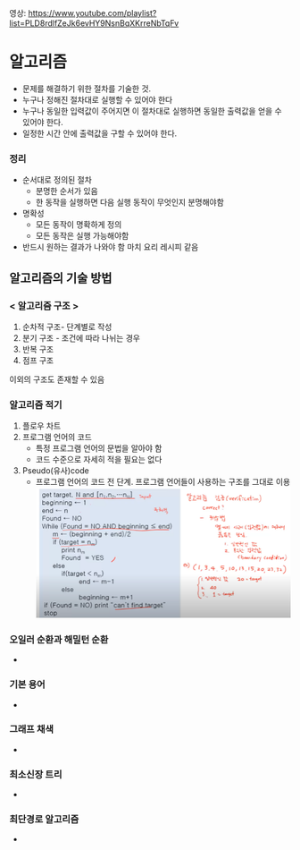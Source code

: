 영상: https://www.youtube.com/playlist?list=PLD8rdlfZeJk6evHY9NsnBqXKrreNbTqFv

# 알고리즘
- 문제를 해결하기 위한 절차를 기술한 것.
- 누구나 정해진 절차대로 실행할 수 있어야 한다
- 누구나 동일한 입력값이 주어지면 이 절차대로 실행하면 동일한 출력값을 얻을 수 있어야 한다.
- 일정한 시간 안에 출력값을 구할 수 있어야 한다.
  
### 정리
- 순서대로 정의된 절차
  - 분명한 순서가 있음
  - 한 동작을 실행하면 다음 실행 동작이 무엇인지 분명해야함
- 명확성
  - 모든 동작이 명확하게 정의
  - 모든 동작은 실행 가능해야함
- 반드시 원하는 결과가 나와야 함
마치 요리 레시피 같음

## 알고리즘의 기술 방법

### < 알고리즘 구조 >
1. 순차적 구조- 단계별로 작성
2. 분기 구조 - 조건에 따라 나뉘는 경우
3. 반복 구조
4. 점프 구조

이외의 구조도 존재할 수 있음


### 알고리즘 적기

1. 플로우 차트
2. 프로그램 언어의 코드
   - 특정 프로그램 언어의 문법을 알아야 함
   - 코드 수준으로 자세히 적을 필요는 없다
3. Pseudo(유사)code
   - 프로그램 언어의 코드 전 단계. 프로그램 언어들이 사용하는 구조를 그대로 이용
![Alt text](image.png)
### 오일러 순환과 해밀턴 순환
-

### 기본 용어
-

### 그래프 채색
-

### 최소신장 트리
-

### 최단경로 알고리즘
-
